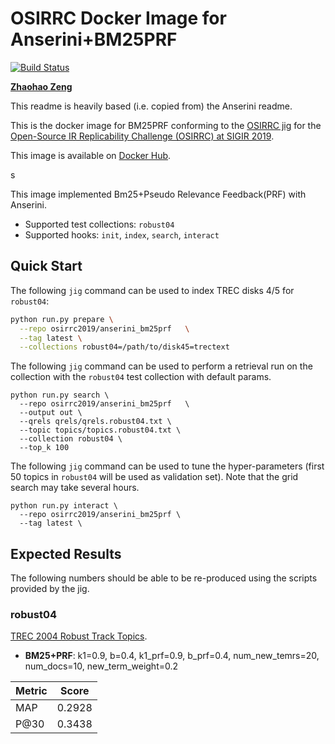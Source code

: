 
# OSIRRC Docker Image for Anserini+BM25PRF
[![Build Status](https://travis-ci.com/osirrc/anserini-bm25prf-docker.svg?branch=master)](https://travis-ci.com/osirrc/anserini-bm25prf-docker)

[**Zhaohao Zeng**](https://github.com/matthew-z)

This readme is heavily based (i.e. copied from) the Anserini readme.

This is the docker image for BM25PRF conforming to the [OSIRRC jig](https://github.com/osirrc/jig/) for the [Open-Source IR Replicability Challenge (OSIRRC) at SIGIR 2019](https://osirrc.github.io/osirrc2019/).

This image is available on [Docker Hub](https://hub.docker.com/r/osirrc2019/anserini-bm25prf).
<!-- The [OSIRRC 2019 image library](https://github.com/osirrc/osirrc2019-library) contains a log of successful executions of this image. -->s

This image implemented Bm25+Pseudo Relevance Feedback(PRF) with Anserini.

+ Supported test collections: `robust04`
+ Supported hooks: `init`, `index`, `search`, `interact`


## Quick Start

The following `jig` command can be used to index TREC disks 4/5 for `robust04`:

```bash
python run.py prepare \
  --repo osirrc2019/anserini_bm25prf   \
  --tag latest \
  --collections robust04=/path/to/disk45=trectext
```

The following `jig` command can be used to perform a retrieval run on the collection with the `robust04` test collection with default params.

```
python run.py search \
  --repo osirrc2019/anserini_bm25prf   \
  --output out \
  --qrels qrels/qrels.robust04.txt \
  --topic topics/topics.robust04.txt \
  --collection robust04 \ 
  --top_k 100
```

The following `jig` command can be used to tune the hyper-parameters (first 50 topics in `robust04` will be used as validation set).
Note that the grid search may take several hours.
```
python run.py interact \
  --repo osirrc2019/anserini_bm25prf \
  --tag latest \
```


## Expected Results

The following numbers should be able to be re-produced using the scripts provided by the jig.


### robust04
[TREC 2004 Robust Track Topics](http://trec.nist.gov/data/robust/04.testset.gz).
+ **BM25+PRF**: k1=0.9, b=0.4, k1_prf=0.9, b_prf=0.4, num_new_temrs=20, num_docs=10, new_term_weight=0.2

|Metric | Score |
|----|----|
| MAP |  0.2928 |
| P@30 | 0.3438 |

